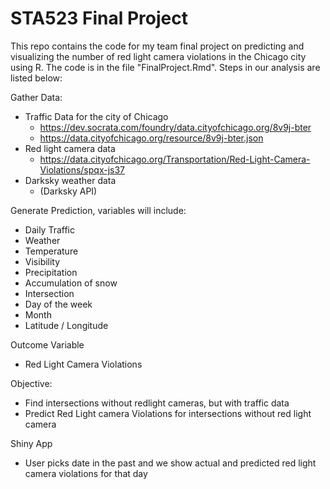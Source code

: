 # STA523 Final Project
This repo contains the code for my team final project on predicting and visualizing the number of red light camera violations in the Chicago city using R. The code is in the file "FinalProject.Rmd". Steps in our analysis are listed below:

Gather Data:
-	Traffic Data for the city of Chicago
    * https://dev.socrata.com/foundry/data.cityofchicago.org/8v9j-bter 
    * https://data.cityofchicago.org/resource/8v9j-bter.json  
-	Red light camera data 
    * https://data.cityofchicago.org/Transportation/Red-Light-Camera-Violations/spqx-js37 
-	Darksky weather data
    * (Darksky API) 

Generate Prediction, variables will include:
   * Daily Traffic
   * Weather 
   * Temperature
   * Visibility
   * Precipitation
   * Accumulation of snow
   * Intersection
   * Day of the week
   * Month
   * Latitude / Longitude

Outcome Variable
   * Red Light Camera Violations

Objective:
   * Find intersections without redlight cameras, but with traffic data
   * Predict Red Light camera Violations for intersections without red light camera

Shiny App
-	User picks date in the past and we show actual and predicted red light camera violations for that day
